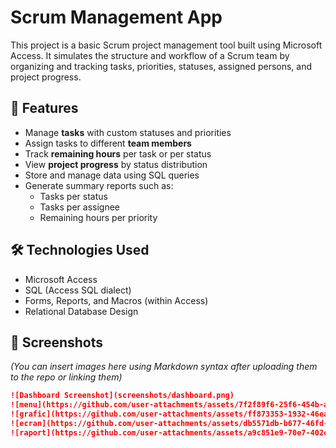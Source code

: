 # Scrum Management App

This project is a basic Scrum project management tool built using Microsoft Access. It simulates the structure and workflow of a Scrum team by organizing and tracking tasks, priorities, statuses, assigned persons, and project progress.

## 📌 Features

- Manage **tasks** with custom statuses and priorities
- Assign tasks to different **team members**
- Track **remaining hours** per task or per status
- View **project progress** by status distribution
- Store and manage data using SQL queries
- Generate summary reports such as:
  - Tasks per status
  - Tasks per assignee
  - Remaining hours per priority

## 🛠️ Technologies Used

- Microsoft Access
- SQL (Access SQL dialect)
- Forms, Reports, and Macros (within Access)
- Relational Database Design

## 📸 Screenshots

*(You can insert images here using Markdown syntax after uploading them to the repo or linking them)*

```markdown
![Dashboard Screenshot](screenshots/dashboard.png)
![menu](https://github.com/user-attachments/assets/7f2f89f6-25f6-454b-a473-a7788ebb83fa)
![grafic](https://github.com/user-attachments/assets/ff873353-1932-46ea-8010-a12d25ccc4c7)
![ecran](https://github.com/user-attachments/assets/db5571db-b677-46fd-8459-108da3d14ae8)
![raport](https://github.com/user-attachments/assets/a9c851e9-70e7-402c-af6f-f3067fdee10d)


